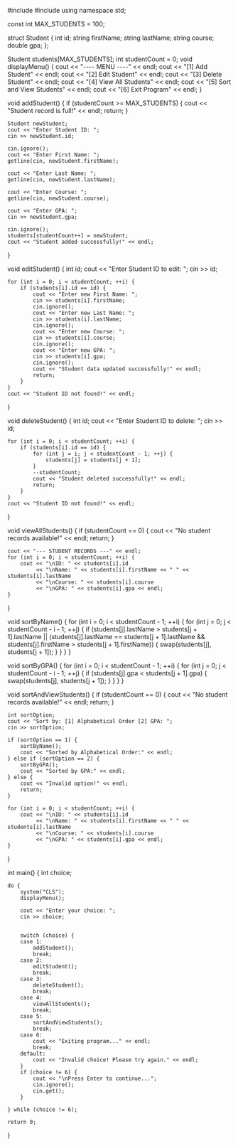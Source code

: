 #include <iostream>
#include <string>
using namespace std;

const int MAX_STUDENTS = 100;
 
struct Student {
    int id;
    string firstName;
    string lastName;
    string course;
    double gpa;
};

Student students[MAX_STUDENTS];
int studentCount = 0;
void displayMenu() {
    cout << "---- MENU ----" << endl;
    cout << "[1] Add Student" << endl;
    cout << "[2] Edit Student" << endl;
    cout << "[3] Delete Student" << endl;
    cout << "[4] View All Students" << endl;
    cout << "[5] Sort and View Students" << endl;
    cout << "[6] Exit Program" << endl;
}

void addStudent() {
    if (studentCount >= MAX_STUDENTS) {
        cout << "Student record is full!" << endl;
        return;
    }

    Student newStudent;
    cout << "Enter Student ID: ";
    cin >> newStudent.id;

    cin.ignore(); 
    cout << "Enter First Name: ";
    getline(cin, newStudent.firstName);

    cout << "Enter Last Name: ";
    getline(cin, newStudent.lastName);

    cout << "Enter Course: ";
    getline(cin, newStudent.course);

    cout << "Enter GPA: ";
    cin >> newStudent.gpa;

    cin.ignore(); 
    students[studentCount++] = newStudent;
    cout << "Student added successfully!" << endl;
}

void editStudent() {
    int id;
    cout << "Enter Student ID to edit: ";
    cin >> id;

    for (int i = 0; i < studentCount; ++i) {
        if (students[i].id == id) {
            cout << "Enter new First Name: ";
            cin >> students[i].firstName;
            cin.ignore();
            cout << "Enter new Last Name: ";
            cin >> students[i].lastName;
            cin.ignore();
            cout << "Enter new Course: ";
            cin >> students[i].course;
            cin.ignore();
            cout << "Enter new GPA: ";
            cin >> students[i].gpa;
            cin.ignore();
            cout << "Student data updated successfully!" << endl;
            return;
        }
    }
    cout << "Student ID not found!" << endl;
}

void deleteStudent() {
    int id;
    cout << "Enter Student ID to delete: ";
    cin >> id;

    for (int i = 0; i < studentCount; ++i) {
        if (students[i].id == id) {
            for (int j = i; j < studentCount - 1; ++j) {
                students[j] = students[j + 1];
            }
            --studentCount;
            cout << "Student deleted successfully!" << endl;
            return;
        }
    }
    cout << "Student ID not found!" << endl;
}

void viewAllStudents() {
    if (studentCount == 0) {
        cout << "No student records available!" << endl;
        return;
    }

    cout << "--- STUDENT RECORDS ---" << endl;
    for (int i = 0; i < studentCount; ++i) {
        cout << "\nID: " << students[i].id
             << "\nName: " << students[i].firstName << " " << students[i].lastName
             << "\nCourse: " << students[i].course
             << "\nGPA: " << students[i].gpa << endl;
    }
}

void sortByName() {
    for (int i = 0; i < studentCount - 1; ++i) {
        for (int j = 0; j < studentCount - i - 1; ++j) {
            if (students[j].lastName > students[j + 1].lastName ||
                (students[j].lastName == students[j + 1].lastName && students[j].firstName > students[j + 1].firstName)) {
                swap(students[j], students[j + 1]);
            }
        }
    }
}

void sortByGPA() {
    for (int i = 0; i < studentCount - 1; ++i) {
        for (int j = 0; j < studentCount - i - 1; ++j) {
            if (students[j].gpa < students[j + 1].gpa) {
                swap(students[j], students[j + 1]);
            }
        }
    }
}

void sortAndViewStudents() {
    if (studentCount == 0) {
        cout << "No student records available!" << endl;
        return;
    }

    int sortOption;
    cout << "Sort by: [1] Alphabetical Order [2] GPA: ";
    cin >> sortOption;

    if (sortOption == 1) {
        sortByName();
        cout << "Sorted by Alphabetical Order:" << endl;
    } else if (sortOption == 2) {
        sortByGPA();
        cout << "Sorted by GPA:" << endl;
    } else {
        cout << "Invalid option!" << endl;
        return;
    }

    for (int i = 0; i < studentCount; ++i) {
        cout << "\nID: " << students[i].id
             << "\nName: " << students[i].firstName << " " << students[i].lastName
             << "\nCourse: " << students[i].course
             << "\nGPA: " << students[i].gpa << endl;
    }
}

int main() {
    int choice;

    do {
        system("CLS"); 
        displayMenu();

        cout << "Enter your choice: ";
        cin >> choice;

        
        switch (choice) {
        case 1:
            addStudent();
            break;
        case 2:
            editStudent();
            break;
        case 3:
            deleteStudent();
            break;
        case 4:
            viewAllStudents();
            break;
        case 5:
            sortAndViewStudents();
            break;
        case 6:
            cout << "Exiting program..." << endl;
            break;
        default:
            cout << "Invalid choice! Please try again." << endl;
        }
        if (choice != 6) {
            cout << "\nPress Enter to continue...";
            cin.ignore(); 
            cin.get();    
        }

    } while (choice != 6);

    return 0;
}

